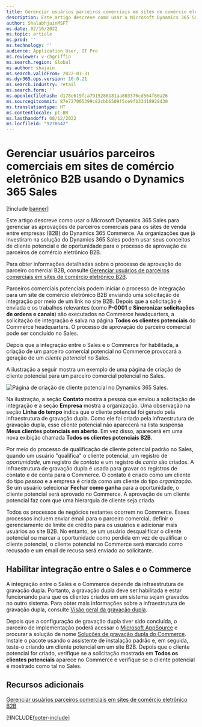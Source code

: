 ```yaml
---
title: Gerenciar usuários parceiros comerciais em sites de comércio eletrônico B2B usando o Dynamics 365 Sales
description: Este artigo descreve como usar o Microsoft Dynamics 365 Sales para gerenciar as aprovações de parceiros comerciais para os sites de venda entre empresas (B2B) do Dynamics 365 Commerce.
author: ShalabhjainMSFT
ms.date: 02/16/2022
ms.topic: article
ms.prod: ''
ms.technology: ''
audience: Application User, IT Pro
ms.reviewer: v-chgriffin
ms.search.region: Global
ms.author: shajain
ms.search.validFrom: 2022-01-31
ms.dyn365.ops.version: 10.0.21
ms.search.industry: retail
ms.search.form: ''
ms.openlocfilehash: d178e619fca7915286181aa803376cd564f60a26
ms.sourcegitcommit: 87e727005399c82cbb6509f5ce9fb33d18928d30
ms.translationtype: HT
ms.contentlocale: pt-BR
ms.lasthandoff: 08/12/2022
ms.locfileid: "9278642"
---
```

# <a name="manage-business-partner-users-on-b2b-e-commerce-websites-using-dynamics-365-sales"></a>Gerenciar usuários parceiros comerciais em sites de comércio eletrônico B2B usando o Dynamics 365 Sales

[!include [banner](../../includes/banner.md)]

Este artigo descreve como usar o Microsoft Dynamics 365 Sales para gerenciar as aprovações de parceiros comerciais para os sites de venda entre empresas (B2B) do Dynamics 365 Commerce. As organizações que já investiram na solução do Dynamics 365 Sales podem usar seus conceitos de cliente potencial e de oportunidade para o processo de aprovação de parceiros de comércio eletrônico B2B.

Para obter informações detalhadas sobre o processo de aprovação de parceiro comercial B2B, consulte [Gerenciar usuários de parceiros comerciais em sites de comércio eletrônico B2B](manage-b2b-users.md).

Parceiros comerciais potenciais podem iniciar o processo de integração para um site de comércio eletrônico B2B enviando uma solicitação de integração por meio de um link no site B2B. Depois que a solicitação é enviada e os trabalhos relevantes (como **P-0001** e **Sincronizar solicitações de ordens e canais**) são executados no Commerce headquarters, a solicitação de integração é salva na página **Todos os clientes potenciais** do Commerce headquarters. O processo de aprovação do parceiro comercial pode ser concluído no Sales.

Depois que a integração entre o Sales e o Commerce for habilitada, a criação de um parceiro comercial potencial no Commerce provocará a geração de um *cliente potencial* no Sales.

A ilustração a seguir mostra um exemplo de uma página de criação de cliente potencial para um parceiro comercial potencial no Sales.

![Página de criação de cliente potencial no Dynamics 365 Sales.](../media/LeadInSales.png)

Na ilustração, a seção **Contato** mostra a pessoa que enviou a solicitação de integração e a seção **Empresa** mostra a organização. Uma observação na seção **Linha do tempo** indica que o cliente potencial foi gerado pela infraestrutura de gravação dupla. Como ele foi criado pela infraestrutura de gravação dupla, esse cliente potencial não aparecerá na lista suspensa **Meus clientes potenciais em aberto**. Em vez disso, aparecerá em uma nova exibição chamada **Todos os clientes potenciais B2B**.

Por meio do processo de qualificação de cliente potencial padrão no Sales, quando um usuário "qualifica" o cliente potencial, um registro de *oportunidade*, um registro de *contato* e um registro de *conta* são criados. A infraestrutura de gravação dupla é usada para gravar os registros de contato e de conta para o Commerce. O contato é criado como um cliente do tipo *pessoa* e a empresa é criada como um cliente do tipo *organização*. Se um usuário selecionar **Fechar como ganha** para a oportunidade, o cliente potencial será aprovado no Commerce. A aprovação de um cliente potencial faz com que uma hierarquia de cliente seja criada.

Todos os processos de negócios restantes ocorrem no Commerce. Esses processos incluem enviar email para o parceiro comercial, definir o gerenciamento de limite de crédito para os usuários e adicionar mais usuários ao site B2B. No entanto, se um usuário desqualificar o cliente potencial ou marcar a oportunidade como perdida em vez de qualificar o cliente potencial, o cliente potencial no Commerce será marcado como recusado e um email de recusa será enviado ao solicitante.

## <a name="enable-integration-between-sales-and-commerce"></a>Habilitar integração entre o Sales e o Commerce

A integração entre o Sales e o Commerce depende da infraestrutura de gravação dupla. Portanto, a gravação dupla deve ser habilitada e estar funcionando para que os clientes criados em um sistema sejam gravados no outro sistema. Para obter mais informações sobre a infraestrutura de gravação dupla, consulte [Visão geral da gravação dupla](/dynamics365/fin-ops-core/dev-itpro/data-entities/dual-write/dual-write-overview).

Depois que a configuração de gravação dupla tiver sido concluída, o parceiro de implementação poderá acessar o [Microsoft AppSource](https://appsource.microsoft.com/) e procurar a solução de nome [Soluções de gravação dupla do Commerce](https://partner.microsoft.com/dashboard/commercial-marketplace/offers/7ca1d8c9-dc79-4cb7-a82e-8dc96a25acca/overview). Instale o pacote usando o assistente de instalação padrão e, em seguida, teste-o criando um cliente potencial em um site B2B. Depois que o cliente potencial for criado, verifique se a solicitação mostrada em **Todos os clientes potenciais** aparece no Commerce e verifique se o cliente potencial é mostrado como tal no Sales.

## <a name="additional-resources"></a>Recursos adicionais

[Gerenciar usuários parceiros comerciais em sites de comércio eletrônico B2B](manage-b2b-users.md)

[!INCLUDE[footer-include](../../includes/footer-banner.md)]
